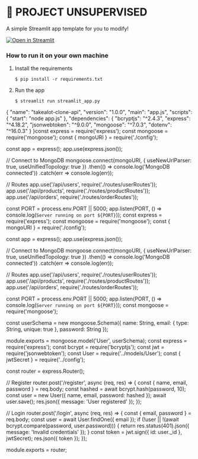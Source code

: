 # 🎈 PROJECT UNSUPERVISED

A simple Streamlit app template for you to modify!

[![Open in Streamlit](https://static.streamlit.io/badges/streamlit_badge_black_white.svg)](https://blank-app-template.streamlit.app/)

### How to run it on your own machine

1. Install the requirements

   ```
   $ pip install -r requirements.txt
   ```

2. Run the app

   ```
   $ streamlit run streamlit_app.py
   ```
{
  "name": "takealot-clone-api",
  "version": "1.0.0",
  "main": "app.js",
  "scripts": {
    "start": "node app.js"
  },
  "dependencies": {
    "bcryptjs": "^2.4.3",
    "express": "^4.18.2",
    "jsonwebtoken": "^9.0.0",
    "mongoose": "^7.0.3",
    "dotenv": "^16.0.3"
  }
}const express = require('express');
const mongoose = require('mongoose');
const { mongoURI } = require('./config');

const app = express();
app.use(express.json());

// Connect to MongoDB
mongoose.connect(mongoURI, { useNewUrlParser: true, useUnifiedTopology: true })
  .then(() => console.log('MongoDB connected'))
  .catch(err => console.log(err));

// Routes
app.use('/api/users', require('./routes/userRoutes'));
app.use('/api/products', require('./routes/productRoutes'));
app.use('/api/orders', require('./routes/orderRoutes'));

const PORT = process.env.PORT || 5000;
app.listen(PORT, () => console.log(`Server running on port ${PORT}`));
const express = require('express');
const mongoose = require('mongoose');
const { mongoURI } = require('./config');

const app = express();
app.use(express.json());

// Connect to MongoDB
mongoose.connect(mongoURI, { useNewUrlParser: true, useUnifiedTopology: true })
  .then(() => console.log('MongoDB connected'))
  .catch(err => console.log(err));

// Routes
app.use('/api/users', require('./routes/userRoutes'));
app.use('/api/products', require('./routes/productRoutes'));
app.use('/api/orders', require('./routes/orderRoutes'));

const PORT = process.env.PORT || 5000;
app.listen(PORT, () => console.log(`Server running on port ${PORT}`));
const mongoose = require('mongoose');

const userSchema = new mongoose.Schema({
  name: String,
  email: { type: String, unique: true },
  password: String
});

module.exports = mongoose.model('User', userSchema);
const express = require('express');
const bcrypt = require('bcryptjs');
const jwt = require('jsonwebtoken');
const User = require('../models/User');
const { jwtSecret } = require('../config');

const router = express.Router();

// Register
router.post('/register', async (req, res) => {
  const { name, email, password } = req.body;
  const hashed = await bcrypt.hash(password, 10);
  const user = new User({ name, email, password: hashed });
  await user.save();
  res.json({ message: 'User registered' });
});

// Login
router.post('/login', async (req, res) => {
  const { email, password } = req.body;
  const user = await User.findOne({ email });
  if (!user || !(await bcrypt.compare(password, user.password))) {
    return res.status(401).json({ message: 'Invalid credentials' });
  }
  const token = jwt.sign({ id: user._id }, jwtSecret);
  res.json({ token });
});

module.exports = router;

